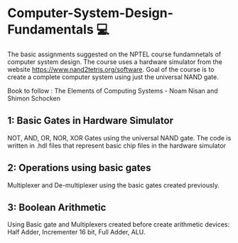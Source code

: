 # Computer-System-Design-Fundamentals :computer:

The basic assignments suggested on the NPTEL course fundamnetals of computer system design.
The course uses a hardware simulator from the website https://www.nand2tetris.org/software.
Goal of the course is to create a complete computer system using just the universal NAND gate.

Book to follow : The Elements of Computing Systems - Noam Nisan and Shimon Schocken

## 1: Basic Gates in Hardware Simulator

NOT, AND, OR, NOR, XOR Gates using the universal NAND gate. The code is written in .hdl files that represent basic chip files in the hardware simulator

## 2: Operations using basic gates

Multiplexer and De-multiplexer using the basic gates created previously.

## 3: Boolean Arithmetic 

Using Basic gate and Multiplexers created before create arithmetic devices: Half Adder, Incrementer 16 bit, Full Adder, ALU.
